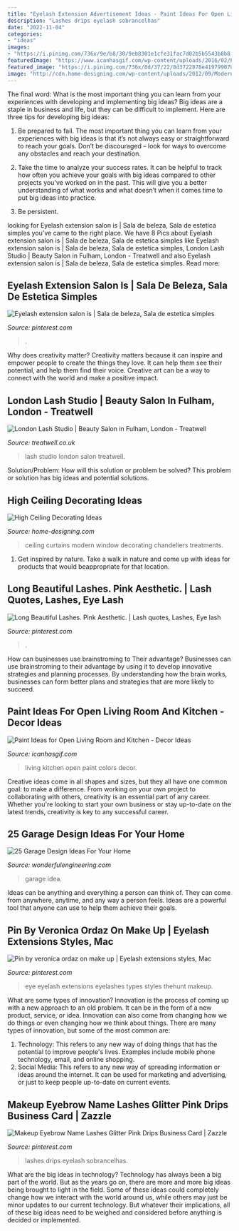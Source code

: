 ```yaml
---
title: "Eyelash Extension Advertisement Ideas - Paint Ideas For Open Living Room And Kitchen"
description: "Lashes drips eyelash sobrancelhas"
date: "2022-11-04"
categories:
- "ideas"
images:
- "https://i.pinimg.com/736x/9e/b8/30/9eb8301e1cfe31fac7d02b5b5543b8b8.jpg"
featuredImage: "https://www.icanhasgif.com/wp-content/uploads/2016/02/Paint-Ideas-for-Open-Living-Room-and-Kitchen.jpg"
featured_image: "https://i.pinimg.com/736x/8d/37/22/8d3722878e4197990786f50e24d99b72--remedies-make-up.jpg"
image: "http://cdn.home-designing.com/wp-content/uploads/2012/09/Modern-chandeliers.jpeg"
---
```



The final word: What is the most important thing you can learn from your experiences with developing and implementing big ideas?
Big ideas are a staple in business and life, but they can be difficult to implement. Here are three tips for developing big ideas:
1. Be prepared to fail. The most important thing you can learn from your experiences with big ideas is that it’s not always easy or straightforward to reach your goals. Don’t be discouraged – look for ways to overcome any obstacles and reach your destination.

2. Take the time to analyze your success rates. It can be helpful to track how often you achieve your goals with big ideas compared to other projects you’ve worked on in the past. This will give you a better understanding of what works and what doesn’t when it comes time to put big ideas into practice.

3. Be persistent.

	

		
looking for Eyelash extension salon is | Sala de beleza, Sala de estetica simples you've came to the right place. We have 8 Pics about Eyelash extension salon is | Sala de beleza, Sala de estetica simples like Eyelash extension salon is | Sala de beleza, Sala de estetica simples, London Lash Studio | Beauty Salon in Fulham, London - Treatwell and also Eyelash extension salon is | Sala de beleza, Sala de estetica simples. Read more:
		
    
## Eyelash Extension Salon Is | Sala De Beleza, Sala De Estetica Simples

<img loading=lazy src="https://i.pinimg.com/736x/04/fa/29/04fa29af62b7b75c074d6f27f3e45341.jpg" onerror="this.onerror=null;this.src='https://tse4.mm.bing.net/th?id=OIP.E636-YWNhby2EXwUXZnQPQHaHa&amp;pid=15.1';" alt="Eyelash extension salon is | Sala de beleza, Sala de estetica simples">

_Source: pinterest.com_

>. 

	

Why does creativity matter?
Creativity matters because it can inspire and empower people to create the things they love. It can help them see their potential, and help them find their voice. Creative art can be a way to connect with the world and make a positive impact.

    
## London Lash Studio | Beauty Salon In Fulham, London - Treatwell

<img loading=lazy src="https://cdn1.treatwell.net/images/view/v2.i1085393.w720.h480.x500E52E0/" onerror="this.onerror=null;this.src='https://tse1.mm.bing.net/th?id=OIP.UXYa90Vk9Nr94gyAEI_gAAHaE8&amp;pid=15.1';" alt="London Lash Studio | Beauty Salon in Fulham, London - Treatwell">

_Source: treatwell.co.uk_

>lash studio london salon treatwell. 

	

Solution/Problem: How will this solution or problem be solved?
This problem or solution has big ideas and potential solutions.

    
## High Ceiling Decorating Ideas

<img loading=lazy src="http://cdn.home-designing.com/wp-content/uploads/2012/09/Modern-chandeliers.jpeg" onerror="this.onerror=null;this.src='https://tse2.mm.bing.net/th?id=OIP.006jnR2-eb5hVbCxlfKD6wHaKP&amp;pid=15.1';" alt="High Ceiling Decorating Ideas">

_Source: home-designing.com_

>ceiling curtains modern window decorating chandeliers treatments. 

	

1. Get inspired by nature. Take a walk in nature and come up with ideas for products that would beappropriate for that location.

    
## Long Beautiful Lashes. Pink Aesthetic. | Lash Quotes, Lashes, Eye Lash

<img loading=lazy src="https://i.pinimg.com/736x/b0/2f/dd/b02fdde8e5da7807a322770ec254d5ef.jpg" onerror="this.onerror=null;this.src='https://tse3.mm.bing.net/th?id=OIP.BCbkI2NrCRaJs16ZD3PL5AHaJ3&amp;pid=15.1';" alt="Long Beautiful Lashes. Pink Aesthetic. | Lash quotes, Lashes, Eye lash">

_Source: pinterest.com_

>. 

	

How can businesses use brainstroming to Their advantage?
Businesses can use brainstroming to their advantage by using it to develop innovative strategies and planning processes. By understanding how the brain works, businesses can form better plans and strategies that are more likely to succeed.

    
## Paint Ideas For Open Living Room And Kitchen - Decor Ideas

<img loading=lazy src="https://www.icanhasgif.com/wp-content/uploads/2016/02/Paint-Ideas-for-Open-Living-Room-and-Kitchen.jpg" onerror="this.onerror=null;this.src='https://tse3.mm.bing.net/th?id=OIP.p3adCtjDOEfWEul-sLY_IwHaE8&amp;pid=15.1';" alt="Paint Ideas for Open Living Room and Kitchen - Decor Ideas">

_Source: icanhasgif.com_

>living kitchen open paint colors decor. 

	

Creative ideas come in all shapes and sizes, but they all have one common goal: to make a difference. From working on your own project to collaborating with others, creativity is an essential part of any career. Whether you're looking to start your own business or stay up-to-date on the latest trends, creativity is key to any successful career.

    
## 25 Garage Design Ideas For Your Home

<img loading=lazy src="https://wonderfulengineering.com/wp-content/uploads/2014/08/25-garage-design-ideas-5.jpg" onerror="this.onerror=null;this.src='https://tse4.mm.bing.net/th?id=OIP.jogtzDqa7lKa1Q7KJxvnQAHaDu&amp;pid=15.1';" alt="25 Garage Design Ideas For Your Home">

_Source: wonderfulengineering.com_

>garage idea. 

	

Ideas can be anything and everything a person can think of. They can come from anywhere, anytime, and any way a person feels. Ideas are a powerful tool that anyone can use to help them achieve their goals.

    
## Pin By Veronica Ordaz On Make Up | Eyelash Extensions Styles, Mac

<img loading=lazy src="https://i.pinimg.com/736x/8d/37/22/8d3722878e4197990786f50e24d99b72--remedies-make-up.jpg" onerror="this.onerror=null;this.src='https://tse1.mm.bing.net/th?id=OIP.mp6REWhUyEn-se36zvZZ_gHaHI&amp;pid=15.1';" alt="Pin by veronica ordaz on make up | Eyelash extensions styles, Mac">

_Source: pinterest.com_

>eye eyelash extensions eyelashes types styles thehunt makeup. 

	

What are some types of innovation?
Innovation is the process of coming up with a new approach to an old problem. It can be in the form of a new product, service, or idea. Innovation can also come from changing how we do things or even changing how we think about things. There are many types of innovation, but some of the most common are: 
1) Technology: This refers to any new way of doing things that has the potential to improve people's lives. Examples include mobile phone technology, email, and online shopping. 
2) Social Media: This refers to any new way of spreading information or ideas around the internet. It can be used for marketing and advertising, or just to keep people up-to-date on current events.

    
## Makeup Eyebrow Name Lashes Glitter Pink Drips Business Card | Zazzle

<img loading=lazy src="https://i.pinimg.com/736x/9e/b8/30/9eb8301e1cfe31fac7d02b5b5543b8b8.jpg" onerror="this.onerror=null;this.src='https://tse2.mm.bing.net/th?id=OIP.CNC4D8_woFvcu5-MjSsumwHaHa&amp;pid=15.1';" alt="Makeup Eyebrow Name Lashes Glitter Pink Drips Business Card | Zazzle">

_Source: pinterest.com_

>lashes drips eyelash sobrancelhas. 

	

What are the big ideas in technology?
Technology has always been a big part of the world. But as the years go on, there are more and more big ideas being brought to light in the field. Some of these ideas could completely change how we interact with the world around us, while others may just be minor updates to our current technology. But whatever their implications, all of these big ideas need to be weighed and considered before anything is decided or implemented.

